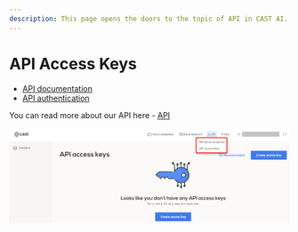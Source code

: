 ```yaml
---
description: This page opens the doors to the topic of API in CAST AI. If you'd like to connect to CAST AI via our API, this page is your best starting point.
---
```


# API Access Keys

- [API documentation](https://api.cast.ai/v1/spec/)
- [API authentication](../../api/authentication.md)

You can read more about our API here - [API](../../api/overview.md)

  ![](images/API.png)
